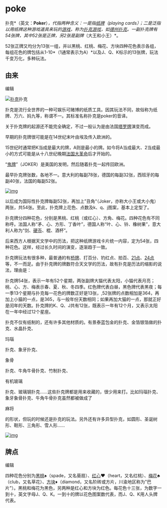 # poke



扑克*（英文：**Poker**）*，代指两种含义：一是指[纸牌](https://baike.baidu.com/item/纸牌/6008604)（playing cards）；二是泛指以用纸牌这种游戏道具来玩的[游戏](https://baike.baidu.com/item/游戏/33581)，称为[扑克游戏](https://baike.baidu.com/item/扑克游戏/81321)，如[德州扑克](https://baike.baidu.com/item/德州扑克/6411849)。一副扑克牌有54张牌，其中52张是正牌，另2张是副牌*（大王和小王）*。

52张正牌又均分为13张一组，并以黑桃、红桃、梅花、方块四种花色表示各组，每组花色的牌包括从1-10*（1通常表示为A）*以及J、Q、K标示的13张牌，玩法千变万化，多种玩法。

## 由来

编辑

[![扑克](https://gss0.bdstatic.com/-4o3dSag_xI4khGkpoWK1HF6hhy/baike/s%3D220/sign=97d6b4420fb30f24319aeb01f895d192/8601a18b87d6277f72702d1b28381f30e924fcb7.jpg)](https://baike.baidu.com/pic/扑克/3633031/0/a8ad94138f7848c3f7039ed0?fr=lemma&ct=single)扑克

扑克是流行全世界的一种可娱乐可赌博的纸质工具。因其玩法不同，故俗称为纸牌、万六、妈九等，称谓不一。其标准名称扑克是poker的音译。

关于扑克牌的起源还不能完全确定，不过一般认为是由法国[塔罗牌](https://baike.baidu.com/item/塔罗牌)演变而成。

早期的扑克牌很可能是在14世纪末叶由埃及传入欧洲的。

15世纪时通常把K当成是最大的牌，A则是最小的牌。如今将A当成最大、2当成最小的方式可能是从十八世纪晚期[法国大革命](https://baike.baidu.com/item/法国大革命)后才开始的。

“[鬼牌](https://baike.baidu.com/item/鬼牌)”（JOKER）是美国的发明，然后随着扑克一起传回欧洲。

最早扑克牌张数，各地不一。意大利的每副78张，德国的每副32张，西班牙的每副40张，法国的每副52张。

[![img](https://gss2.bdstatic.com/9fo3dSag_xI4khGkpoWK1HF6hhy/baike/s%3D220/sign=c3903cdcdf2a60595610e6181835342d/3801213fb80e7becc678d3f4272eb9389b506b01.jpg)](https://baike.baidu.com/pic/扑克/3633031/0/3801213fb80e7becc678d3f4272eb9389b506b01?fr=lemma&ct=single)

以后成为国际性扑克牌每副52张，再加上”丑角“（Joker，亦称大小王或大小鬼）两张，共54张。至此，扑克牌上花色、点数及k、q、j图案，基本上定型了。

扑克牌分四种花色，分别是黑桃、红桃（或红心）、方角、梅花。四种花色有不同称呼。法国人称“矛、心、方形、丁香叶”，德国人称“叶、心、铃、橡树果”，意大利人称为“剑、[硬币](https://baike.baidu.com/item/硬币)、棍、酒杯”。

后来西方人根据天文学中的历法，把这种纸牌游戏卡片统一内容，定为54张，四种花色。这样，经过长久时间的演变，逐渐趋于一致。

扑克牌玩法有很多种，最普通的有[桥牌](https://baike.baidu.com/item/桥牌)、打百分、钓红点、拍百、[21点](https://baike.baidu.com/item/21点)、[24点](https://baike.baidu.com/item/24点)等，不一而足。由于扑克牌的牌数符合天文学的历法，故有扑克是历法的缩影的说法，理由是：

扑克牌54张，表示一年有52个星期，两张副牌大猫代表太阳，小猫代表月亮；桃、心、方、梅表示春、夏、秋、冬四季。红色牌代表白昼，黑色牌代表黑夜；每一季13个星期与扑克每一花色的牌数正好是13张，,52张牌的点数相加是364，再加上小猫的一点，是365，与一般年份天数相同；如果再加大猫的一点，那就正好是闰年的天数。扑克牌的K、Q、J共有12张，既表示一年有12个月，又表示太阳在一年中经过12个星座。

扑克不仅有纸制的，还有许多其他材质的。有景泰蓝包金的扑克、金箔银箔做的扑克、水晶扑克、

玛瑙

扑克、象牙扑克、

象骨

扑克、牛角牛骨扑克、竹制扑克、

有机玻璃

扑克、玻璃钢扑克……这些扑克牌都是用来收藏的，很少用来打。比如玛瑙扑克、象牙象骨扑克、牛角牛骨扑克虽然都被做成了

麻将

的形状，但玩的时候还是扑克的玩法。另外还有许多异型扑克，如圆形、圣诞树形、鞋形、三角形、雪人形……

[![img](https://gss1.bdstatic.com/9vo3dSag_xI4khGkpoWK1HF6hhy/baike/s%3D220/sign=b89c722f384e251fe6f7e3fa9787c9c2/e7cd7b899e510fb3f68ca782d133c895d1430c0a.jpg)](https://baike.baidu.com/pic/扑克/3633031/0/e7cd7b899e510fb3f68ca782d133c895d1430c0a?fr=lemma&ct=single)



## 牌点

编辑

四种花色分别为[黑桃](https://baike.baidu.com/item/黑桃/75255)♠（spade，又名葵扇）、[红心](https://baike.baidu.com/item/红心/5470929)♥（heart，又名红桃）、[梅花](https://baike.baidu.com/item/梅花/1232603)♣（club，又名草花）、[方块](https://baike.baidu.com/item/方块/9503268)♦（diamond，又名阶砖或方片，川渝地区称为"巴片"）。黑桃和梅花为黑色，另两种是红心和方块为红色。每花色十三张，为数字一到十，英文字母J、Q、K。一到十的牌以花色图案数代表，而J、Q、K用人头牌代表。